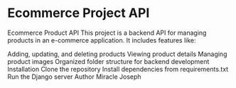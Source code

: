 # Ecommerce Project API
Ecommerce Product API
This project is a backend API for managing products in an e-commerce application. It includes features like:

Adding, updating, and deleting products
Viewing product details
Managing product images
Organized folder structure for backend development
Installation
Clone the repository
Install dependencies from requirements.txt
Run the Django server
Author
Miracle Joseph


